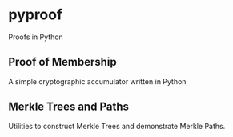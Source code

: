 # pyproof

Proofs in Python

## Proof of Membership
A simple cryptographic accumulator written in Python

## Merkle Trees and Paths
Utilities to construct Merkle Trees and demonstrate Merkle Paths.

